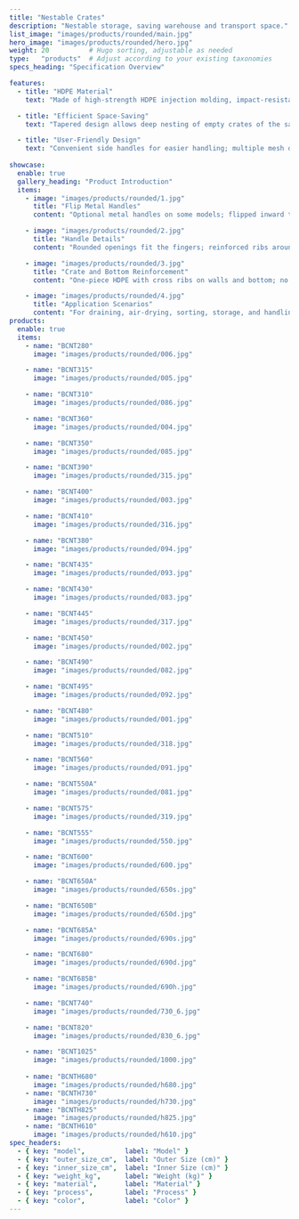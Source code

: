 ```yaml
---
title: "Nestable Crates"
description: "Nestable storage, saving warehouse and transport space."
list_image: "images/products/rounded/main.jpg"
hero_image: "images/products/rounded/hero.jpg"
weight: 20          # Hugo sorting, adjustable as needed
type:   "products"  # Adjust according to your existing taxonomies
specs_heading: "Specification Overview"

features:
  - title: "HDPE Material"
    text: "Made of high-strength HDPE injection molding, impact-resistant, cold-resistant, and durable."

  - title: "Efficient Space-Saving"
    text: "Tapered design allows deep nesting of empty crates of the same model, reducing storage and transport costs."

  - title: "User-Friendly Design"
    text: "Convenient side handles for easier handling; multiple mesh densities available for ventilation and load-bearing."
    
showcase:
  enable: true
  gallery_heading: "Product Introduction"
  items:
    - image: "images/products/rounded/1.jpg"
      title: "Flip Metal Handles"
      content: "Optional metal handles on some models; flipped inward they form a stacking base, flipped outward they facilitate carrying and positioning."

    - image: "images/products/rounded/2.jpg"
      title: "Handle Details"
      content: "Rounded openings fit the fingers; reinforced ribs around disperse stress, preventing slips even with wet hands."

    - image: "images/products/rounded/3.jpg"
      title: "Crate and Bottom Reinforcement"
      content: "One-piece HDPE with cross ribs on walls and bottom; no bulging under load, drop- and impact-resistant."

    - image: "images/products/rounded/4.jpg"
      title: "Application Scenarios"
      content: "For draining, air-drying, sorting, storage, and handling. Compatible with carts/shelves for higher efficiency."
products:
  enable: true
  items:
    - name: "BCNT280"
      image: "images/products/rounded/006.jpg"

    - name: "BCNT315"
      image: "images/products/rounded/005.jpg"

    - name: "BCNT310"
      image: "images/products/rounded/086.jpg"

    - name: "BCNT360"
      image: "images/products/rounded/004.jpg"

    - name: "BCNT350"
      image: "images/products/rounded/085.jpg"

    - name: "BCNT390"
      image: "images/products/rounded/315.jpg"

    - name: "BCNT400"
      image: "images/products/rounded/003.jpg"

    - name: "BCNT410"
      image: "images/products/rounded/316.jpg"

    - name: "BCNT380"
      image: "images/products/rounded/094.jpg"

    - name: "BCNT435"
      image: "images/products/rounded/093.jpg"

    - name: "BCNT430"
      image: "images/products/rounded/083.jpg"

    - name: "BCNT445"
      image: "images/products/rounded/317.jpg"

    - name: "BCNT450"
      image: "images/products/rounded/002.jpg"

    - name: "BCNT490"
      image: "images/products/rounded/082.jpg"

    - name: "BCNT495"
      image: "images/products/rounded/092.jpg"

    - name: "BCNT480"
      image: "images/products/rounded/001.jpg"

    - name: "BCNT510"
      image: "images/products/rounded/318.jpg"

    - name: "BCNT560"
      image: "images/products/rounded/091.jpg"

    - name: "BCNT550A"
      image: "images/products/rounded/081.jpg"

    - name: "BCNT575"
      image: "images/products/rounded/319.jpg"

    - name: "BCNT555"
      image: "images/products/rounded/550.jpg"

    - name: "BCNT600"
      image: "images/products/rounded/600.jpg"

    - name: "BCNT650A"
      image: "images/products/rounded/650s.jpg"

    - name: "BCNT650B"
      image: "images/products/rounded/650d.jpg"

    - name: "BCNT685A"
      image: "images/products/rounded/690s.jpg"

    - name: "BCNT680"
      image: "images/products/rounded/690d.jpg"

    - name: "BCNT685B"
      image: "images/products/rounded/690h.jpg"

    - name: "BCNT740"
      image: "images/products/rounded/730_6.jpg"

    - name: "BCNT820"
      image: "images/products/rounded/830_6.jpg"

    - name: "BCNT1025"
      image: "images/products/rounded/1000.jpg"
    
    - name: "BCNTH680"
      image: "images/products/rounded/h680.jpg"
    - name: "BCNTH730"
      image: "images/products/rounded/h730.jpg"
    - name: "BCNTH825"
      image: "images/products/rounded/h825.jpg"
    - name: "BCNTH610"
      image: "images/products/rounded/h610.jpg"      
spec_headers: 
  - { key: "model",          label: "Model" }
  - { key: "outer_size_cm",  label: "Outer Size (cm)" }   
  - { key: "inner_size_cm",  label: "Inner Size (cm)" }   
  - { key: "weight_kg",      label: "Weight (kg)" }
  - { key: "material",       label: "Material" }
  - { key: "process",        label: "Process" }
  - { key: "color",          label: "Color" }
---
```

